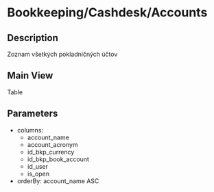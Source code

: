 # Bookkeeping/Cashdesk/Accounts

## Description

Zoznam všetkých pokladničných účtov

## Main View

Table

## Parameters

* columns:
  * account_name
  * account_acronym
  * id_bkp_currency
  * id_bkp_book_account
  * id_user
  * is_open
* orderBy: account_name ASC
